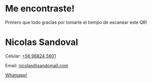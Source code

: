 # Me encontraste!
Primero que todo gracias por tomarte el tiempo de escanear este QR!

# Nicolas Sandoval

Celular: [+56 96824 5601](tel:+56968245601)

Email: [nicolas@sandomail.com](mailto:nicolas@sandomail.com)

[Whatsapp!](https://api.whatsapp.com/send/?phone=56968245601&text=Hola%21%20Encontre%20algo%20tuyo%21%20%F0%9F%98%87)
